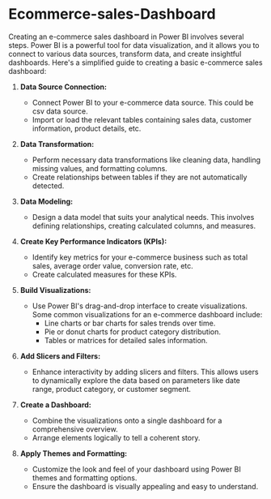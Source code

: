 # Ecommerce-sales-Dashboard


Creating an e-commerce sales dashboard in Power BI involves several steps. Power BI is a powerful tool for data visualization, and it allows you to connect to various data sources, transform data, and create insightful dashboards. Here's a simplified guide to creating a basic e-commerce sales dashboard:

1. **Data Source Connection:**
   - Connect Power BI to your e-commerce data source. This could be csv data source.
   - Import or load the relevant tables containing sales data, customer information, product details, etc.

2. **Data Transformation:**
   - Perform necessary data transformations like cleaning data, handling missing values, and formatting columns.
   - Create relationships between tables if they are not automatically detected.

3. **Data Modeling:**
   - Design a data model that suits your analytical needs. This involves defining relationships, creating calculated columns, and measures.

4. **Create Key Performance Indicators (KPIs):**
   - Identify key metrics for your e-commerce business such as total sales, average order value, conversion rate, etc.
   - Create calculated measures for these KPIs.

5. **Build Visualizations:**
   - Use Power BI's drag-and-drop interface to create visualizations. Some common visualizations for an e-commerce dashboard include:
     - Line charts or bar charts for sales trends over time.
     - Pie or donut charts for product category distribution.
     - Tables or matrices for detailed sales information.

6. **Add Slicers and Filters:**
   - Enhance interactivity by adding slicers and filters. This allows users to dynamically explore the data based on parameters like date range, product category, or customer segment.

7. **Create a Dashboard:**
   - Combine the visualizations onto a single dashboard for a comprehensive overview.
   - Arrange elements logically to tell a coherent story.

8. **Apply Themes and Formatting:**
   - Customize the look and feel of your dashboard using Power BI themes and formatting options.
   - Ensure the dashboard is visually appealing and easy to understand.


